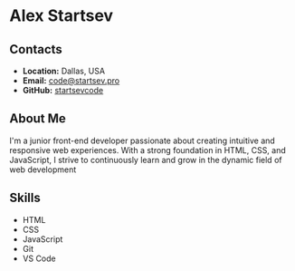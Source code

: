 # Alex Startsev
## Contacts
* **Location:** Dallas, USA
* **Email:** <code@startsev.pro>
* **GitHub:** [startsevcode](https://github.com/startsevcode)
## About Me
I'm a junior front-end developer passionate about creating intuitive and responsive web experiences. With a strong foundation in HTML, CSS, and JavaScript, I strive to continuously learn and grow in the dynamic field of web development
## Skills
* HTML
* CSS
* JavaScript
* Git
* VS Code
